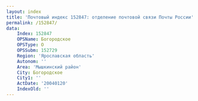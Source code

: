 ```yaml
---
layout: index
title: 'Почтовый индекс 152847: отделение почтовой связи Почты России'
permalink: /152847/
data:
    Index: 152847
    OPSName: Богородское
    OPSType: О
    OPSSubm: 152729
    Region: 'Ярославская область'
    Autonom: ''
    Area: 'Мышкинский район'
    City: Богородское
    City1: ''
    ActDate: '20040120'
    IndexOld: ''
---
```


